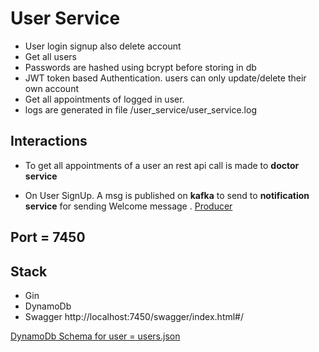 # User Service 

- User login signup also delete account
- Get all users
- Passwords are hashed using bcrypt before storing in db
- JWT token based Authentication. users can only update/delete their own account
- Get all appointments of logged in user.
- logs are generated in file /user_service/user_service.log


## Interactions
- To get all appointments of a user an rest api call is made to __doctor service__

-  On User SignUp. A msg is published on __kafka__ to send to __notification service__ for sending Welcome message . [Producer](producer/producer.go)


## Port = 7450

## Stack
- Gin
- DynamoDb
- Swagger http://localhost:7450/swagger/index.html#/


[DynamoDb Schema for user = users.json](../misc/data_models/dynamodb/users.json)